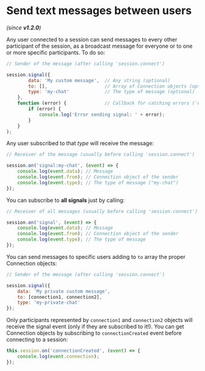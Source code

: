 # Send text messages between users
_(since **v1.2.0**)_

Any user connected to a session can send messages to every other participant of the session, as a broadcast message for everyone or to one or more specific participants. To do so:

```javascript
// Sender of the message (after calling 'session.connect')

session.signal({
        data: 'My custom message',  // Any string (optional)
        to: [],                     // Array of Connection objects (optional)
        type: 'my-chat'             // The type of message (optional)
    },
    function (error) {              // Callback for catching errors ('error' is null if success)
        if (error) {
            console.log('Error sending signal: ' + error);
        }
    }
);
```

Any user subscribed to that _type_ will receive the message:

```javascript
// Receiver of the message (usually before calling 'session.connect')

session.on('signal:my-chat', (event) => {
    console.log(event.data); // Message
    console.log(event.from); // Connection object of the sender
    console.log(event.type); // The type of message ("my-chat")
});
```

You can subscribe to **all signals** just by calling:

```javascript
// Receiver of all messages (usually before calling 'session.connect')

session.on('signal', (event) => {
    console.log(event.data); // Message
    console.log(event.from); // Connection object of the sender
    console.log(event.type); // The type of message
});
```

You can send messages to specific users adding to `to` array the proper Connection objects:

```javascript
// Sender of the message (after calling 'session.connect')

session.signal({
    data: 'My private custom message',
    to: [connection1, connection2],
    type: 'my-private-chat'
});
```

Only participants represented by `connection1` and `connection2` objects will receive the signal event (only if they are subscribed to it!). You can get Connection objects by subscribing to `connectionCreated` event before connecting to a session:

```javascript
this.session.on('connectionCreated', (event) => {
    console.log(event.connection);
});
```